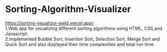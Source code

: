 # Sorting-Algorithm-Visualizer
https://sorting-visualizor-weld.vercel.app/
<br />
1.Web app for visualizing different sorting algorithms using HTML, CSS,and Javascript.<br />
2.Implemented Bubble Sort, Insertion Sort, Selection Sort, Merge Sort and Quick Sort and also displayed their time complexities and total run time.